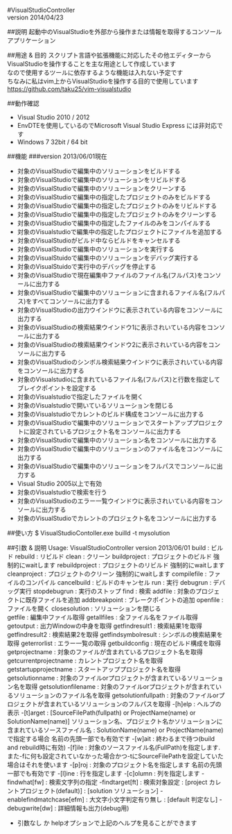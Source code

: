 #VisualStudioController  
version 2014/04/23  

##説明
起動中のVisualStudioを外部から操作または情報を取得するコンソールアプリケーション  

##用途 & 目的
スクリプト言語や拡張機能に対応したその他エディターからVisualStudioを操作することを主な用途として作成しています  
なので使用するツールに依存するような機能は入れない予定です  
ちなみに私はvim上からVisualStudioを操作する目的で使用しています  
https://github.com/taku25/vim-visualstudio  


##動作確認
* Visual Studio 2010 / 2012  
 * EnvDTEを使用しているのでMicrosoft Visual Studio Express には非対応です
* Windows 7 32bit / 64 bit

##機能
###version 2013/06/01現在
* 対象のVisualStudioで編集中のソリューションをビルドする
* 対象のVisualStudioで編集中のソリューションをリビルドする
* 対象のVisualStudioで編集中のソリューションをクリーンする
* 対象のVisualStudioで編集中の指定したプロジェクトのみをビルドする
* 対象のVisualStudioで編集中の指定したプロジェクトのみをリビルドする
* 対象のVisualStudioで編集中の指定したプロジェクトのみをクリーンする
* 対象のVisualStudioで編集中の指定したファイルのみをコンパイルする
* 対象のVisualstudioで編集中の指定したプロジェクトにファイルを追加する
* 対象のVisualStudioがビルド中ならビルドをキャンセルする
* 対象のVisualStudioで編集中のソリューションを実行する
* 対象のVisualStuidoで編集中のソリューションをデバッグ実行する
* 対象のVisualStuidoで実行中のデバッグを停止する
* 対象のVisualStudioで現在編集中ファイルのファイル名(フルパス)をコンソールに出力する
* 対象のVisualStudioで編集中のソリューションに含まれるファイル名(フルパス)をすべてコンソールに出力する
* 対象のVisualStudioの出力ウインドウに表示されている内容をコンソールに出力する
* 対象のVisualStudioの検索結果ウインドウ1に表示されいている内容をコンソールに出力する
* 対象のVisualStudioの検索結果ウインドウ2に表示されいている内容をコンソールに出力する
* 対象のVisualStudioのシンボル検索結果ウインドウに表示されいている内容をコンソールに出力する
* 対象のVisualstudioに含まれているファイル名(フルパス)と行数を指定してブレイクポイントを設定する
* 対象のVisualstudioで指定したファイルを開く
* 対象のVisualstudioで開いているソリューションを閉じる
* 対象のVisualstudioでカレントのビルド構成をコンソールに出力する
* 対象のVisualStudioで編集中のソリューションでスタートアッププロジェクトに設定されているプロジェクト名をコンソールに出力する
* 対象のVisualStudioで編集中のソリューション名をコンソールに出力する
* 対象のVisualStudioで編集中のソリューションのファイル名をコンソールに出力する
* 対象のVisualStudioで編集中のソリューションをフルパスでコンソールに出力する
* Visual Studio 2005以上で有効 
 * 対象のVisualstudioで検索を行う
 * 対象のVisualStudioのエラー一覧ウインドウに表示されいている内容をコンソールに出力する
 * 対象のVisualStudioでカレントのプロジェクト名をコンソールに出力する

##使い方
    $ VisualStudioContoller.exe builld -t mysolution

##引数 & 説明
    Usage: VisualStudioController <commnad> <options> 
    version 2013/06/01
    <commnad>
    build                       : ビルド
    rebuild                     : リビルド
    clean                       : クリーン
    buildproject                : プロジェクトのビルド  強制的にwaitします
    rebuildproject              : プロジェクトのリビルド  強制的にwaitします
    cleanproject                : プロジェクトのクリーン  強制的にwaitします
    compilefile                 : ファイルのコンパイル
    cancelbuild                 : ビルドのキャンセル
    run                         : 実行
    debugrun                    : デバッグ実行
    stopdebugrun                : 実行のストップ
    find                        : 検索
    addfile                     : 対象のプロジェクトに既存ファイルを追加
    addbreakpoint               : ブレークポイントの追加
    openfile                    : ファイルを開く
    closesolution               : ソリューションを閉じる           
    getfile                     : 編集中ファイル取得
    getallfiles                 : 全ファイル名をファイル取得
    getoutput                   : 出力Windowの中身を取得
    getfindresult1              : 検索結果1を取得
    getfindresult2              : 検索結果2を取得
    getfindsymbolresult         : シンボルの検索結果を取得
    geterrorlist                : エラー一覧の取得
    getbuildconfig              : 現在のビルド構成を取得
    getprojectname              : 対象のファイルが含まれているプロジェクト名を取得
    getcurrentprojectname       : カレントプロジェクト名を取得
    getstartupprojectname       : スタートアッププロジェクト名を取得
    getsolutionname             : 対象のファイルorプロジェクトが含まれているソリューション名を取得
    getsolutionfilename         : 対象のファイルorプロジェクトが含まれているソリューションのファイル名を取得
    getsolutionfullpath         : 対象のファイルorプロジェクトが含まれているソリューションのフルパスを取得
    <options>
    -[h]elp                     : ヘルプの表示
    -[t]arget                   : [SourceFilePath(fullpath) or ProjectName(name) or SolutionName(name)] ソリューション名、プロジェクト名かソリューションに含まれているソースファイル名
                                : SolutionName(name) or ProjectName(name)で指定する場合 名前の先頭一部でも有効です
    -[w]ait                     : 終わるまで待つ(build and rebuild時に有効)
    -[f]ile                     : 対象のソースファイル名(FullPath)を指定します. また-fに何も設定されていなかった場合かつ-tにSourceFilePathを設定していた場合はそれを使います
    -[p]roj                     : 対象のプロジェクト名を指定します 名前の先頭一部でも有効です
    -[l]ine                     : 行を指定します
    -[c]olumn                   : 列を指定します
    -findwhat[fw]               : 検索文字列の指定
    -findtarget[ft]             : 検索対象設定
                                : [project カレントプロジェクト(default)]
                                : [solution ソリューション]
    -enablefindmatchcase[efm]   : 大文字小文字判定有り無し
                                : [default 判定なし]
    -debugwrite[dw]             : 詳細情報も出力(debug用)

* 引数なし か helpオプションで上記のヘルプを見ることができます
